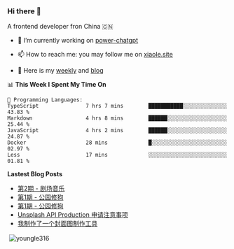 <h3>Hi there 👋</h3>

A frontend developer fron China 🇨🇳

- 🔭 I’m currently working on [power-chatgpt](https://github.com/youngle316/power-chatgpt)

- 📫 How to reach me: you may follow me on [xiaole.site](https://xiaole.site)

- 📝 Here is my [weekly](https://weekly.xiao.site) and [blog](https://xlog.xiaole.site)

</p>

<!--START_SECTION:waka-->
📊 **This Week I Spent My Time On** 

```text
💬 Programming Languages: 
TypeScript               7 hrs 7 mins        ███████████░░░░░░░░░░░░░░   43.83 % 
Markdown                 4 hrs 8 mins        ██████░░░░░░░░░░░░░░░░░░░   25.44 % 
JavaScript               4 hrs 2 mins        ██████░░░░░░░░░░░░░░░░░░░   24.87 % 
Docker                   28 mins             █░░░░░░░░░░░░░░░░░░░░░░░░   02.97 % 
Less                     17 mins             ░░░░░░░░░░░░░░░░░░░░░░░░░   01.81 % 
```


<!--END_SECTION:waka-->

**Lastest Blog Posts**
<!-- BLOG-POST-LIST:START -->
- [第2期 - 剧场音乐](https://weekly.xiaole.site/posts/theater-music)
- [第1期 - 公园修狗](https://xlog.app/api/redirection?characterId=57214&noteId=44)
- [第1期 - 公园修狗](https://weekly.xiaole.site/posts/park-puppy)
- [Unsplash API Production 申请注意事项](https://xlog.app/api/redirection?characterId=57214&noteId=40)
- [我制作了一个封面图制作工具](https://xlog.app/api/redirection?characterId=57214&noteId=39)
<!-- BLOG-POST-LIST:END -->

<p>&nbsp;<img align="center" src="https://github-readme-stats.vercel.app/api?username=youngle316&show_icons=true&locale=en" alt="youngle316" /></p>
